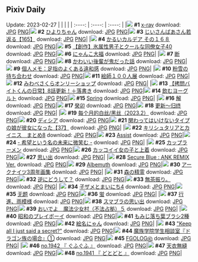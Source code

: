 ## Pixiv Daily
Update: 2023-02-27
|      |      |      |
| :----: | :----: | :----: |
|![](https://pixiv.microyu.workers.dev/c/240x480/img-master/img/2023/02/25/00/11/07/105681128_p0_master1200.jpg) **#1** [x-ray](https://www.pixiv.net/artworks/105681128) download: [JPG](https://pixiv.microyu.workers.dev/img-original/img/2023/02/25/00/11/07/105681128_p0.jpg) [PNG](https://pixiv.microyu.workers.dev/img-original/img/2023/02/25/00/11/07/105681128_p0.png)|![](https://pixiv.microyu.workers.dev/c/240x480/img-master/img/2023/02/25/00/36/12/105681985_p0_master1200.jpg) **#2** [ひよりちゃん](https://www.pixiv.net/artworks/105681985) download: [JPG](https://pixiv.microyu.workers.dev/img-original/img/2023/02/25/00/36/12/105681985_p0.jpg) [PNG](https://pixiv.microyu.workers.dev/img-original/img/2023/02/25/00/36/12/105681985_p0.png)|![](https://pixiv.microyu.workers.dev/c/240x480/img-master/img/2023/02/25/10/50/09/105690949_p0_master1200.jpg) **#3** [じいさんばあさん若返る【165】](https://www.pixiv.net/artworks/105690949) download: [JPG](https://pixiv.microyu.workers.dev/img-original/img/2023/02/25/10/50/09/105690949_p0.jpg) [PNG](https://pixiv.microyu.workers.dev/img-original/img/2023/02/25/10/50/09/105690949_p0.png)|
|![](https://pixiv.microyu.workers.dev/c/240x480/img-master/img/2023/02/25/00/00/51/105680515_p0_master1200.jpg) **#4** [かるいカルデア その１６８](https://www.pixiv.net/artworks/105680515) download: [JPG](https://pixiv.microyu.workers.dev/img-original/img/2023/02/25/00/00/51/105680515_p0.jpg) [PNG](https://pixiv.microyu.workers.dev/img-original/img/2023/02/25/00/00/51/105680515_p0.png)|![](https://pixiv.microyu.workers.dev/c/240x480/img-master/img/2023/02/26/00/04/34/105711719_p0_master1200.jpg) **#5** [【創作】氷属性男子とクールな同僚女子40](https://www.pixiv.net/artworks/105711719) download: [JPG](https://pixiv.microyu.workers.dev/img-original/img/2023/02/26/00/04/34/105711719_p0.jpg) [PNG](https://pixiv.microyu.workers.dev/img-original/img/2023/02/26/00/04/34/105711719_p0.png)|![](https://pixiv.microyu.workers.dev/c/240x480/img-master/img/2023/02/25/20/30/03/105704148_p0_master1200.jpg) **#6** [にゃんこ大福](https://www.pixiv.net/artworks/105704148) download: [JPG](https://pixiv.microyu.workers.dev/img-original/img/2023/02/25/20/30/03/105704148_p0.jpg) [PNG](https://pixiv.microyu.workers.dev/img-original/img/2023/02/25/20/30/03/105704148_p0.png)|
|![](https://pixiv.microyu.workers.dev/c/240x480/img-master/img/2023/02/26/05/17/53/105717990_p0_master1200.jpg) **#7** [断](https://www.pixiv.net/artworks/105717990) download: [JPG](https://pixiv.microyu.workers.dev/img-original/img/2023/02/26/05/17/53/105717990_p0.jpg) [PNG](https://pixiv.microyu.workers.dev/img-original/img/2023/02/26/05/17/53/105717990_p0.png)|![](https://pixiv.microyu.workers.dev/c/240x480/img-master/img/2023/02/25/19/00/57/105701553_p0_master1200.jpg) **#8** [かわいい後輩が鬼だった話](https://www.pixiv.net/artworks/105701553) download: [JPG](https://pixiv.microyu.workers.dev/img-original/img/2023/02/25/19/00/57/105701553_p0.jpg) [PNG](https://pixiv.microyu.workers.dev/img-original/img/2023/02/25/19/00/57/105701553_p0.png)|![](https://pixiv.microyu.workers.dev/c/240x480/img-master/img/2023/02/25/07/00/03/105687716_p0_master1200.jpg) **#9** [個人メモ：足指のよくある違和感](https://www.pixiv.net/artworks/105687716) download: [JPG](https://pixiv.microyu.workers.dev/img-original/img/2023/02/25/07/00/03/105687716_p0.jpg) [PNG](https://pixiv.microyu.workers.dev/img-original/img/2023/02/25/07/00/03/105687716_p0.png)|
|![](https://pixiv.microyu.workers.dev/c/240x480/img-master/img/2023/02/26/00/02/02/105711556_p0_master1200.jpg) **#10** [粉雪の待ち合わせ](https://www.pixiv.net/artworks/105711556) download: [JPG](https://pixiv.microyu.workers.dev/img-original/img/2023/02/26/00/02/02/105711556_p0.jpg) [PNG](https://pixiv.microyu.workers.dev/img-original/img/2023/02/26/00/02/02/105711556_p0.png)|![](https://pixiv.microyu.workers.dev/c/240x480/img-master/img/2023/02/25/00/00/43/105680491_p0_master1200.jpg) **#11** [絵師１００人展](https://www.pixiv.net/artworks/105680491) download: [JPG](https://pixiv.microyu.workers.dev/img-original/img/2023/02/25/00/00/43/105680491_p0.jpg) [PNG](https://pixiv.microyu.workers.dev/img-original/img/2023/02/25/00/00/43/105680491_p0.png)|![](https://pixiv.microyu.workers.dev/c/240x480/img-master/img/2023/02/25/00/00/15/105680405_p0_master1200.jpg) **#12** [みわべさくらオンリーショップ](https://www.pixiv.net/artworks/105680405) download: [JPG](https://pixiv.microyu.workers.dev/img-original/img/2023/02/25/00/00/15/105680405_p0.jpg) [PNG](https://pixiv.microyu.workers.dev/img-original/img/2023/02/25/00/00/15/105680405_p0.png)|
|![](https://pixiv.microyu.workers.dev/c/240x480/img-master/img/2023/02/26/12/00/46/105723960_p0_master1200.jpg) **#13** [【拷問バイトくんの日常】8話更新！＋落書き](https://www.pixiv.net/artworks/105723960) download: [JPG](https://pixiv.microyu.workers.dev/img-original/img/2023/02/26/12/00/46/105723960_p0.jpg) [PNG](https://pixiv.microyu.workers.dev/img-original/img/2023/02/26/12/00/46/105723960_p0.png)|![](https://pixiv.microyu.workers.dev/c/240x480/img-master/img/2023/02/26/20/30/01/105737214_p0_master1200.jpg) **#14** [飲むヨーグルト](https://www.pixiv.net/artworks/105737214) download: [JPG](https://pixiv.microyu.workers.dev/img-original/img/2023/02/26/20/30/01/105737214_p0.jpg) [PNG](https://pixiv.microyu.workers.dev/img-original/img/2023/02/26/20/30/01/105737214_p0.png)|![](https://pixiv.microyu.workers.dev/c/240x480/img-master/img/2023/02/26/13/21/00/105714269_p0_master1200.jpg) **#15** [Spring](https://www.pixiv.net/artworks/105714269) download: [JPG](https://pixiv.microyu.workers.dev/img-original/img/2023/02/26/13/21/00/105714269_p0.jpg) [PNG](https://pixiv.microyu.workers.dev/img-original/img/2023/02/26/13/21/00/105714269_p0.png)|
|![](https://pixiv.microyu.workers.dev/c/240x480/img-master/img/2023/02/25/00/00/39/105680479_p0_master1200.jpg) **#16** [解](https://www.pixiv.net/artworks/105680479) download: [JPG](https://pixiv.microyu.workers.dev/img-original/img/2023/02/25/00/00/39/105680479_p0.jpg) [PNG](https://pixiv.microyu.workers.dev/img-original/img/2023/02/25/00/00/39/105680479_p0.png)|![](https://pixiv.microyu.workers.dev/c/240x480/img-master/img/2023/02/25/05/04/16/105686601_p0_master1200.jpg) **#17** [癸卯](https://www.pixiv.net/artworks/105686601) download: [JPG](https://pixiv.microyu.workers.dev/img-original/img/2023/02/25/05/04/16/105686601_p0.jpg) [PNG](https://pixiv.microyu.workers.dev/img-original/img/2023/02/25/05/04/16/105686601_p0.png)|![](https://pixiv.microyu.workers.dev/c/240x480/img-master/img/2023/02/25/00/12/24/105681177_p0_master1200.jpg) **#18** [更新～归终](https://www.pixiv.net/artworks/105681177) download: [JPG](https://pixiv.microyu.workers.dev/img-original/img/2023/02/25/00/12/24/105681177_p0.jpg) [PNG](https://pixiv.microyu.workers.dev/img-original/img/2023/02/25/00/12/24/105681177_p0.png)|
|![](https://pixiv.microyu.workers.dev/c/240x480/img-master/img/2023/02/26/02/51/04/105716156_p0_master1200.jpg) **#19** [每个月的白丝/黑丝（2023.2）](https://www.pixiv.net/artworks/105716156) download: [JPG](https://pixiv.microyu.workers.dev/img-original/img/2023/02/26/02/51/04/105716156_p0.jpg) [PNG](https://pixiv.microyu.workers.dev/img-original/img/2023/02/26/02/51/04/105716156_p0.png)|![](https://pixiv.microyu.workers.dev/c/240x480/img-master/img/2023/02/26/20/52/25/105737989_p0_master1200.jpg) **#20** [ディシア](https://www.pixiv.net/artworks/105737989) download: [JPG](https://pixiv.microyu.workers.dev/img-original/img/2023/02/26/20/52/25/105737989_p0.jpg) [PNG](https://pixiv.microyu.workers.dev/img-original/img/2023/02/26/20/52/25/105737989_p0.png)|![](https://pixiv.microyu.workers.dev/c/240x480/img-master/img/2023/02/25/00/01/55/105680658_p0_master1200.jpg) **#21** [関わってはいけないタイプの娘が彼女になった【37】](https://www.pixiv.net/artworks/105680658) download: [JPG](https://pixiv.microyu.workers.dev/img-original/img/2023/02/25/00/01/55/105680658_p0.jpg) [PNG](https://pixiv.microyu.workers.dev/img-original/img/2023/02/25/00/01/55/105680658_p0.png)|
|![](https://pixiv.microyu.workers.dev/c/240x480/img-master/img/2023/02/25/14/09/36/105694821_p0_master1200.jpg) **#22** [キリシュタリアとカイニス　まとめ8](https://www.pixiv.net/artworks/105694821) download: [JPG](https://pixiv.microyu.workers.dev/img-original/img/2023/02/25/14/09/36/105694821_p0.jpg) [PNG](https://pixiv.microyu.workers.dev/img-original/img/2023/02/25/14/09/36/105694821_p0.png)|![](https://pixiv.microyu.workers.dev/c/240x480/img-master/img/2023/02/26/00/30/02/105712705_p0_master1200.jpg) **#23** [Assist](https://www.pixiv.net/artworks/105712705) download: [JPG](https://pixiv.microyu.workers.dev/img-original/img/2023/02/26/00/30/02/105712705_p0.jpg) [PNG](https://pixiv.microyu.workers.dev/img-original/img/2023/02/26/00/30/02/105712705_p0.png)|![](https://pixiv.microyu.workers.dev/c/240x480/img-master/img/2023/02/25/13/01/46/105680518_p0_master1200.jpg) **#24** [- 希望という名の未来に微笑む -](https://www.pixiv.net/artworks/105680518) download: [JPG](https://pixiv.microyu.workers.dev/img-original/img/2023/02/25/13/01/46/105680518_p0.jpg) [PNG](https://pixiv.microyu.workers.dev/img-original/img/2023/02/25/13/01/46/105680518_p0.png)|
|![](https://pixiv.microyu.workers.dev/c/240x480/img-master/img/2023/02/25/23/34/15/105710422_p0_master1200.jpg) **#25** [カップラーメン](https://www.pixiv.net/artworks/105710422) download: [JPG](https://pixiv.microyu.workers.dev/img-original/img/2023/02/25/23/34/15/105710422_p0.jpg) [PNG](https://pixiv.microyu.workers.dev/img-original/img/2023/02/25/23/34/15/105710422_p0.png)|![](https://pixiv.microyu.workers.dev/c/240x480/img-master/img/2023/02/25/12/00/42/105692270_p0_master1200.jpg) **#26** [カッコイイ女の子と上着](https://www.pixiv.net/artworks/105692270) download: [JPG](https://pixiv.microyu.workers.dev/img-original/img/2023/02/25/12/00/42/105692270_p0.jpg) [PNG](https://pixiv.microyu.workers.dev/img-original/img/2023/02/25/12/00/42/105692270_p0.png)|![](https://pixiv.microyu.workers.dev/c/240x480/img-master/img/2023/02/25/23/57/04/105710465_p0_master1200.jpg) **#27** [思い出](https://www.pixiv.net/artworks/105710465) download: [JPG](https://pixiv.microyu.workers.dev/img-original/img/2023/02/25/23/57/04/105710465_p0.jpg) [PNG](https://pixiv.microyu.workers.dev/img-original/img/2023/02/25/23/57/04/105710465_p0.png)|
|![](https://pixiv.microyu.workers.dev/c/240x480/img-master/img/2023/02/26/01/20/43/105714273_p0_master1200.jpg) **#28** [Secure Blue : ANK REMIX Ver.](https://www.pixiv.net/artworks/105714273) download: [JPG](https://pixiv.microyu.workers.dev/img-original/img/2023/02/26/01/20/43/105714273_p0.jpg) [PNG](https://pixiv.microyu.workers.dev/img-original/img/2023/02/26/01/20/43/105714273_p0.png)|![](https://pixiv.microyu.workers.dev/c/240x480/img-master/img/2023/02/25/17/00/02/105698280_p0_master1200.jpg) **#29** [Albemuth](https://www.pixiv.net/artworks/105698280) download: [JPG](https://pixiv.microyu.workers.dev/img-original/img/2023/02/25/17/00/02/105698280_p0.jpg) [PNG](https://pixiv.microyu.workers.dev/img-original/img/2023/02/25/17/00/02/105698280_p0.png)|![](https://pixiv.microyu.workers.dev/c/240x480/img-master/img/2023/02/26/22/33/47/105741861_p0_master1200.jpg) **#30** [アークナイツ3周年画集](https://www.pixiv.net/artworks/105741861) download: [JPG](https://pixiv.microyu.workers.dev/img-original/img/2023/02/26/22/33/47/105741861_p0.jpg) [PNG](https://pixiv.microyu.workers.dev/img-original/img/2023/02/26/22/33/47/105741861_p0.png)|
|![](https://pixiv.microyu.workers.dev/c/240x480/img-master/img/2023/02/26/08/41/24/105720287_p0_master1200.jpg) **#31** [森の精霊](https://www.pixiv.net/artworks/105720287) download: [JPG](https://pixiv.microyu.workers.dev/img-original/img/2023/02/26/08/41/24/105720287_p0.jpg) [PNG](https://pixiv.microyu.workers.dev/img-original/img/2023/02/26/08/41/24/105720287_p0.png)|![](https://pixiv.microyu.workers.dev/c/240x480/img-master/img/2023/02/26/00/02/06/105711566_p0_master1200.jpg) **#32** [逆にどうして？](https://www.pixiv.net/artworks/105711566) download: [JPG](https://pixiv.microyu.workers.dev/img-original/img/2023/02/26/00/02/06/105711566_p0.jpg) [PNG](https://pixiv.microyu.workers.dev/img-original/img/2023/02/26/00/02/06/105711566_p0.png)|![](https://pixiv.microyu.workers.dev/c/240x480/img-master/img/2023/02/25/07/18/36/105687930_p0_master1200.jpg) **#33** [無茶振り。](https://www.pixiv.net/artworks/105687930) download: [JPG](https://pixiv.microyu.workers.dev/img-original/img/2023/02/25/07/18/36/105687930_p0.jpg) [PNG](https://pixiv.microyu.workers.dev/img-original/img/2023/02/25/07/18/36/105687930_p0.png)|
|![](https://pixiv.microyu.workers.dev/c/240x480/img-master/img/2023/02/26/00/17/53/105712240_p0_master1200.jpg) **#34** [子ザメとまいにち4](https://www.pixiv.net/artworks/105712240) download: [JPG](https://pixiv.microyu.workers.dev/img-original/img/2023/02/26/00/17/53/105712240_p0.jpg) [PNG](https://pixiv.microyu.workers.dev/img-original/img/2023/02/26/00/17/53/105712240_p0.png)|![](https://pixiv.microyu.workers.dev/c/240x480/img-master/img/2023/02/26/02/19/37/105715609_p0_master1200.jpg) **#35** [无题](https://www.pixiv.net/artworks/105715609) download: [JPG](https://pixiv.microyu.workers.dev/img-original/img/2023/02/26/02/19/37/105715609_p0.jpg) [PNG](https://pixiv.microyu.workers.dev/img-original/img/2023/02/26/02/19/37/105715609_p0.png)|![](https://pixiv.microyu.workers.dev/c/240x480/img-master/img/2023/02/26/00/06/25/105711797_p0_master1200.jpg) **#36** [蛍](https://www.pixiv.net/artworks/105711797) download: [JPG](https://pixiv.microyu.workers.dev/img-original/img/2023/02/26/00/06/25/105711797_p0.jpg) [PNG](https://pixiv.microyu.workers.dev/img-original/img/2023/02/26/00/06/25/105711797_p0.png)|
|![](https://pixiv.microyu.workers.dev/c/240x480/img-master/img/2023/02/25/21/37/46/105706351_p0_master1200.jpg) **#37** [行進、雨模様](https://www.pixiv.net/artworks/105706351) download: [JPG](https://pixiv.microyu.workers.dev/img-original/img/2023/02/25/21/37/46/105706351_p0.jpg) [PNG](https://pixiv.microyu.workers.dev/img-original/img/2023/02/25/21/37/46/105706351_p0.png)|![](https://pixiv.microyu.workers.dev/c/240x480/img-master/img/2023/02/25/19/19/05/105702037_p0_master1200.jpg) **#38** [スマブラの思い出](https://www.pixiv.net/artworks/105702037) download: [JPG](https://pixiv.microyu.workers.dev/img-original/img/2023/02/25/19/19/05/105702037_p0.jpg) [PNG](https://pixiv.microyu.workers.dev/img-original/img/2023/02/25/19/19/05/105702037_p0.png)|![](https://pixiv.microyu.workers.dev/c/240x480/img-master/img/2023/02/25/09/04/11/105689235_p0_master1200.jpg) **#39** [おいでよ　魔法少女村（不法占拠）５](https://www.pixiv.net/artworks/105689235) download: [JPG](https://pixiv.microyu.workers.dev/img-original/img/2023/02/25/09/04/11/105689235_p0.jpg) [PNG](https://pixiv.microyu.workers.dev/img-original/img/2023/02/25/09/04/11/105689235_p0.png)|
|![](https://pixiv.microyu.workers.dev/c/240x480/img-master/img/2023/02/26/15/14/25/105728236_p0_master1200.jpg) **#40** [昭和のプレイボーイ](https://www.pixiv.net/artworks/105728236) download: [JPG](https://pixiv.microyu.workers.dev/img-original/img/2023/02/26/15/14/25/105728236_p0.jpg) [PNG](https://pixiv.microyu.workers.dev/img-original/img/2023/02/26/15/14/25/105728236_p0.png)|![](https://pixiv.microyu.workers.dev/c/240x480/img-master/img/2023/02/26/09/00/19/105720565_p0_master1200.jpg) **#41** [もみじ落ち葉ブラシ2種](https://www.pixiv.net/artworks/105720565) download: [JPG](https://pixiv.microyu.workers.dev/img-original/img/2023/02/26/09/00/19/105720565_p0.jpg) [PNG](https://pixiv.microyu.workers.dev/img-original/img/2023/02/26/09/00/19/105720565_p0.png)|![](https://pixiv.microyu.workers.dev/c/240x480/img-master/img/2023/02/25/16/52/58/105698112_p0_master1200.jpg) **#42** [絵名にゃん](https://www.pixiv.net/artworks/105698112) download: [JPG](https://pixiv.microyu.workers.dev/img-original/img/2023/02/25/16/52/58/105698112_p0.jpg) [PNG](https://pixiv.microyu.workers.dev/img-original/img/2023/02/25/16/52/58/105698112_p0.png)|
|![](https://pixiv.microyu.workers.dev/c/240x480/img-master/img/2023/02/26/00/13/31/105712076_p0_master1200.jpg) **#43** ["Keep all I just said a secret?"](https://www.pixiv.net/artworks/105712076) download: [JPG](https://pixiv.microyu.workers.dev/img-original/img/2023/02/26/00/13/31/105712076_p0.jpg) [PNG](https://pixiv.microyu.workers.dev/img-original/img/2023/02/26/00/13/31/105712076_p0.png)|![](https://pixiv.microyu.workers.dev/c/240x480/img-master/img/2023/02/26/20/14/29/105736688_p0_master1200.jpg) **#44** [魔族学院学生相談室『ドラゴン族の場合』①](https://www.pixiv.net/artworks/105736688) download: [JPG](https://pixiv.microyu.workers.dev/img-original/img/2023/02/26/20/14/29/105736688_p0.jpg) [PNG](https://pixiv.microyu.workers.dev/img-original/img/2023/02/26/20/14/29/105736688_p0.png)|![](https://pixiv.microyu.workers.dev/c/240x480/img-master/img/2023/02/25/01/11/49/105682968_p0_master1200.jpg) **#45** [FGOLOG㊵](https://www.pixiv.net/artworks/105682968) download: [JPG](https://pixiv.microyu.workers.dev/img-original/img/2023/02/25/01/11/49/105682968_p0.jpg) [PNG](https://pixiv.microyu.workers.dev/img-original/img/2023/02/25/01/11/49/105682968_p0.png)|
|![](https://pixiv.microyu.workers.dev/c/240x480/img-master/img/2023/02/25/18/28/07/105700604_p0_master1200.jpg) **#46** [no.1942 『 ぐふぐふ 』](https://www.pixiv.net/artworks/105700604) download: [JPG](https://pixiv.microyu.workers.dev/img-original/img/2023/02/25/18/28/07/105700604_p0.jpg) [PNG](https://pixiv.microyu.workers.dev/img-original/img/2023/02/25/18/28/07/105700604_p0.png)|![](https://pixiv.microyu.workers.dev/c/240x480/img-master/img/2023/02/25/00/00/11/105680390_p0_master1200.jpg) **#47** [天衣無縫](https://www.pixiv.net/artworks/105680390) download: [JPG](https://pixiv.microyu.workers.dev/img-original/img/2023/02/25/00/00/11/105680390_p0.jpg) [PNG](https://pixiv.microyu.workers.dev/img-original/img/2023/02/25/00/00/11/105680390_p0.png)|![](https://pixiv.microyu.workers.dev/c/240x480/img-master/img/2023/02/25/17/55/49/105699624_p0_master1200.jpg) **#48** [no.1941 『 どとどと 』](https://www.pixiv.net/artworks/105699624) download: [JPG](https://pixiv.microyu.workers.dev/img-original/img/2023/02/25/17/55/49/105699624_p0.jpg) [PNG](https://pixiv.microyu.workers.dev/img-original/img/2023/02/25/17/55/49/105699624_p0.png)|
